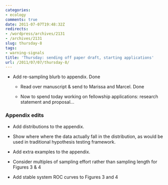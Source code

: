 ```yaml
---
categories:
- ecology
comments: true
date: 2011-07-07T19:48:32Z
redirects:
- /wordpress/archives/2131
- /archives/2131
slug: thursday-8
tags:
- warning-signals
title: 'Thursday: sending off paper draft, starting applications'
url: /2011/07/07/thursday-8/
---
```


* Add re-sampling blurb to appendix. Done

	
  * Read over manuscript & send to Marissa and Marcel. Done

	
  * Now to spend today working on fellowship applications: research statement and proposal...




### Appendix edits





	
  * Add distributions to the appendix.

	
  * Show where where the data actually fall in the distribution, as would be used in traditional hypothesis testing framework.

	
  * Add extra examples to the appendix.

	
  * Consider multiples of sampling effort rather than sampling length for Figures 3 & 4

	
  * Add stable system ROC curves to Figures 3 and 4


